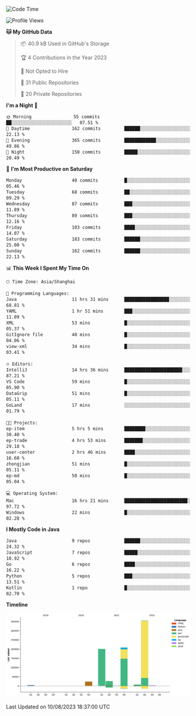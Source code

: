 <!--START_SECTION:waka-->
![Code Time](http://img.shields.io/badge/Code%20Time-2%2C007%20hrs%2020%20mins-blue)

![Profile Views](http://img.shields.io/badge/Profile%20Views-5-blue)

**🐱 My GitHub Data** 

> 📦 40.9 kB Used in GitHub's Storage 
 > 
> 🏆 4 Contributions in the Year 2023
 > 
> 🚫 Not Opted to Hire
 > 
> 📜 31 Public Repositories 
 > 
> 🔑 20 Private Repositories 
 > 
**I'm a Night 🦉** 

```text
🌞 Morning                55 commits          ██░░░░░░░░░░░░░░░░░░░░░░░   07.51 % 
🌆 Daytime                162 commits         ██████░░░░░░░░░░░░░░░░░░░   22.13 % 
🌃 Evening                365 commits         ████████████░░░░░░░░░░░░░   49.86 % 
🌙 Night                  150 commits         █████░░░░░░░░░░░░░░░░░░░░   20.49 % 
```
📅 **I'm Most Productive on Saturday** 

```text
Monday                   40 commits          █░░░░░░░░░░░░░░░░░░░░░░░░   05.46 % 
Tuesday                  68 commits          ██░░░░░░░░░░░░░░░░░░░░░░░   09.29 % 
Wednesday                87 commits          ███░░░░░░░░░░░░░░░░░░░░░░   11.89 % 
Thursday                 89 commits          ███░░░░░░░░░░░░░░░░░░░░░░   12.16 % 
Friday                   103 commits         ████░░░░░░░░░░░░░░░░░░░░░   14.07 % 
Saturday                 183 commits         ██████░░░░░░░░░░░░░░░░░░░   25.00 % 
Sunday                   162 commits         ██████░░░░░░░░░░░░░░░░░░░   22.13 % 
```


📊 **This Week I Spent My Time On** 

```text
🕑︎ Time Zone: Asia/Shanghai

💬 Programming Languages: 
Java                     11 hrs 31 mins      █████████████████░░░░░░░░   68.81 % 
YAML                     1 hr 51 mins        ███░░░░░░░░░░░░░░░░░░░░░░   11.09 % 
XML                      53 mins             █░░░░░░░░░░░░░░░░░░░░░░░░   05.37 % 
GitIgnore file           40 mins             █░░░░░░░░░░░░░░░░░░░░░░░░   04.06 % 
view-xml                 34 mins             █░░░░░░░░░░░░░░░░░░░░░░░░   03.41 % 

🔥 Editors: 
IntelliJ                 14 hrs 36 mins      ██████████████████████░░░   87.21 % 
VS Code                  59 mins             █░░░░░░░░░░░░░░░░░░░░░░░░   05.90 % 
DataGrip                 51 mins             █░░░░░░░░░░░░░░░░░░░░░░░░   05.11 % 
GoLand                   17 mins             ░░░░░░░░░░░░░░░░░░░░░░░░░   01.79 % 

🐱‍💻 Projects: 
ep-item                  5 hrs 5 mins        ████████░░░░░░░░░░░░░░░░░   30.40 % 
ep-trade                 4 hrs 53 mins       ███████░░░░░░░░░░░░░░░░░░   29.18 % 
user-center              2 hrs 46 mins       ████░░░░░░░░░░░░░░░░░░░░░   16.60 % 
zhongjian                51 mins             █░░░░░░░░░░░░░░░░░░░░░░░░   05.11 % 
ep-md                    50 mins             █░░░░░░░░░░░░░░░░░░░░░░░░   05.04 % 

💻 Operating System: 
Mac                      16 hrs 21 mins      ████████████████████████░   97.72 % 
Windows                  22 mins             █░░░░░░░░░░░░░░░░░░░░░░░░   02.28 % 
```

**I Mostly Code in Java** 

```text
Java                     9 repos             ██████░░░░░░░░░░░░░░░░░░░   24.32 % 
JavaScript               7 repos             █████░░░░░░░░░░░░░░░░░░░░   18.92 % 
Go                       6 repos             ████░░░░░░░░░░░░░░░░░░░░░   16.22 % 
Python                   5 repos             ███░░░░░░░░░░░░░░░░░░░░░░   13.51 % 
Kotlin                   1 repo              █░░░░░░░░░░░░░░░░░░░░░░░░   02.70 % 
```



**Timeline**

![Lines of Code chart](https://raw.githubusercontent.com/youtiaoguagua/youtiaoguagua/master/assets/bar_graph.png)


 Last Updated on 10/08/2023 18:37:00 UTC
<!--END_SECTION:waka-->
